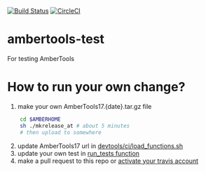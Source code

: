 [![Build Status](https://travis-ci.org/Amber-MD/ambertools-test.svg?branch=nightly)](https://travis-ci.org/Amber-MD/ambertools-test)
[![CircleCI](https://circleci.com/gh/Amber-MD/ambertools-test/tree/nightly.svg?style=svg)](https://circleci.com/gh/Amber-MD/ambertools-test/tree/nightly)

# ambertools-test
For testing AmberTools

# How to run your own change?
1. make your own AmberTools17.{date}.tar.gz file
```bash
    cd $AMBERHOME
    sh ./mkrelease_at # about 5 minutes
    # then upload to somewhere
```
2. update AmberTools17 url in [devtools/ci/load_functions.sh](devtools/ci/load_functions.sh)
3. update your own test in [run_tests function](devtools/ci/load_functions.sh)
4. make a pull request to this repo or [activate your travis account](https://travis-ci.org/getting_started)
